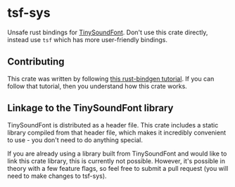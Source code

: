 # tsf-sys

Unsafe rust bindings for [TinySoundFont](https://github.com/schellingb/TinySoundFont/). Don't use this crate directly, 
instead use `tsf` which has more user-friendly bindings.

## Contributing

This crate was written by following 
[this rust-bindgen tutorial](https://rust-lang.github.io/rust-bindgen/library-usage.html). If you can follow that 
tutorial, then you understand how this crate works.

## Linkage to the TinySoundFont library

TinySoundFont is distributed as a header file. This crate includes a static library compiled from that header file,
which makes it incredibly convenient to use - you don't need to do anything special.

If you are already using a library built from TinySoundFont and would like to link this crate library, this is currently
not possible. However, it's possible in theory with a few feature flags, so feel free to submit a pull request (you will
need to make changes to tsf-sys).
